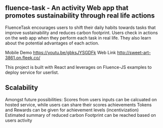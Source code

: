## fluence-task - An activity Web app that promotes sustainability through real life actions


FluenceTask encourages users to shift their daily habits towards tasks that improve sustainability and reduces carbon footprint. Users check in actions on the web app when they perform each task in real life. They also learn about the potential advantages of each action.

Mobile Demo https://youtu.be/gbksJYSGDFk 
Web Link http://sweet-art-3861.on.fleek.co/


This project is built with React and leverages on Fluence-JS examples to deploy service for userlist.


## Scalability
Amongst future possibilities: 
Scores from users inputs can be calcuated on hosted service, while users can share their scores achievements
Tokens and Rewards can be given for achievement levels (incentivization)
Estimated summary of reduced carbon Footprint can be reached based on users activity


